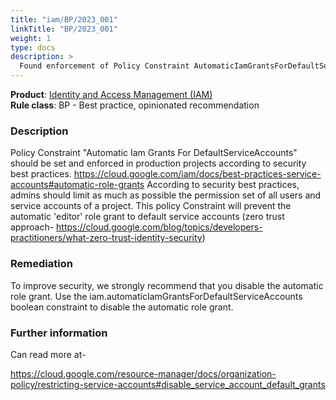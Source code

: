 ```yaml
---
title: "iam/BP/2023_001"
linkTitle: "BP/2023_001"
weight: 1
type: docs
description: >
  Found enforcement of Policy Constraint AutomaticIamGrantsForDefaultServiceAccounts in production projects
---
```


**Product**: [Identity and Access Management (IAM)](https://cloud.google.com/iam)\
**Rule class**: BP - Best practice, opinionated recommendation

### Description

Policy Constraint "Automatic Iam Grants For DefaultServiceAccounts" should be set and enforced
in production projects according to security best practices.
https://cloud.google.com/iam/docs/best-practices-service-accounts#automatic-role-grants
According to security best practices, admins should limit as much as possible the permission set
of all users and service accounts of a project. This policy Constraint will prevent the automatic
'editor' role grant to default service accounts (zero trust
approach- https://cloud.google.com/blog/topics/developers-practitioners/what-zero-trust-identity-security)

### Remediation
To improve security, we strongly recommend that you disable the automatic role grant.
Use the iam.automaticIamGrantsForDefaultServiceAccounts boolean constraint to disable
the automatic role grant.

### Further information
Can read more at-

https://cloud.google.com/resource-manager/docs/organization-policy/restricting-service-accounts#disable_service_account_default_grants
